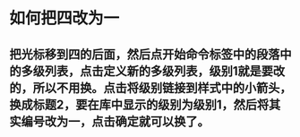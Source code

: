 # 如何把四改为一 
## 把光标移到四的后面，然后点开始命令标签中的段落中的多级列表，点击定义新的多级列表，级别1就是要改的，所以不用换。点击将级别链接到样式中的小箭头，换成标题2，要在库中显示的级别为级别1，然后将其实编号改为一，点击确定就可以换了。

